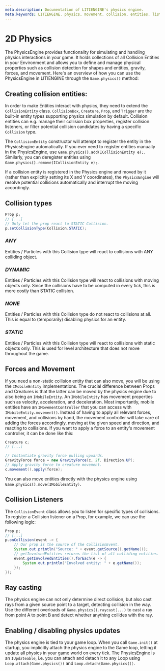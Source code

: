 ```yaml
---
meta.description: Documentation of LITIENGINE's physics engine.
meta.keywords: LITIENGINE, physics, movement, collision, entities, listeners
---
```


# 2D Physics
The PhysicsEngine provides functionality for simulating and handling physics interactions in your game. It holds collections of all  Collision Entities in your Environment and allows you to define and manage physical properties such as collision detection for shapes and entities, gravity, forces, and movement. Here's an overview of how you can use the PhysicsEngine in LITIENGINE through the `Game.physics()` method:

## Creating collision entities:
In order to make Entities interact with physics, they need to extend the `CollisionEntity` class. `CollisionBox`, `Creature`, `Prop`, and `Trigger` are the built-in entity types supporting physics simulation by default. Collision entities can e.g. manage their collision box properties, register collision listeners, or filter potential collision candidates by having a specific `Collision` type.

The `CollisionEntity` constructor will attempt to register the entity in the PhysicsEngine automatically.
If you ever need to register entities manually in the PhysicsEngine, use `Game.physics().add(ICollisionEntity e);`. Similarly, you can deregister entities using `Game.physics().remove(ICollisionEntity e);`.

If a collision entity is registered in the Physics engine and moved by it (rather than explicitly setting its X and Y coordinates), the `PhysicsEngine` will resolve potential collisions automatically and interrupt the moving accordingly.

## Collision types
```java
Prop p;
// [...]
// Only let the prop react to STATIC Collision.
p.setCollisionType(Collision.STATIC);
```
### *ANY*
Entities / Particles with this Collision type will react to collisions with ANY colliding object.
### *DYNAMIC*
Entities / Particles with this Collision type will react to collisions with moving objects only. Since the collisions have to be computed in every tick, this is more costly than STATIC collision.
### *NONE*
Entities / Particles with this Collision type do not react to collisions at all. This is equal to (temporarily) disabling physics for an entity.
### *STATIC*
Entities / Particles with this Collision type will react to collisions with static objects only. This is used for level architecture that does not move throughout the game.

## Forces and Movement
If you need a non-static collision entity that can also move, you will be using the `IMobileEntity` implementations.
The crucial difference between Props and Creatures is that the latter can be moved by the physics engine due to also being an `IMobileEntity`.
An `IMobileEntity` has movement properties such as velocity, acceleration, and deceleration. Most importantly, mobile entities have an `IMovementController` that you can access with `IMobileEntity.movement()`. Instead of having to apply all relevant forces, movement, and collisions by hand, the movement controller will take care of adding the forces accordingly, moving at the given speed and direction, and reacting to collisions.
If you want to apply a force to an entity's movement controller, it can be done like this:
```java
Creature c;
// [...]

// Instantiate gravity force pulling upwards.
GravityForce force = new GravityForce(c, 2f, Direction.UP);
// Apply gravity force to creature movement.
c.movement().apply(force);

```

You can also move entities directly with the physics engine using `Game.physics().move(IMobileEntity)`.

## Collision Listeners
The `CollisionEvent` class allows you to listen for specific types of collisions. To register a Collision listener on a Prop, for example, we can use the following logic:
```java
Prop p;
// [...]
p.onCollision(event -> {
    // Our prop is the source of the CollisionEvent.
    System.out.println("Source: " + event.getSource().getName());
    // getInvolvedEntities returns the list of all colliding entities.
    event.getInvolvedEntities().forEach(e -> {
        System.out.println("Involved entity: " + e.getName());
    });
});
```

## Ray casting
The physics engine can not only determine direct collision, but also cast rays from a given source point to a target, detecting collision in the way.
Use the different overloads of `Game.physics().raycast(...)` to cast a ray from point A to point B and detect whether anything collides with the ray.

## Enabling / disabling physics updates
The physics engine is tied to your game loop. When you call `Game.init()` at startup, you implicitly attach the physics engine to the Game loop, letting it update all physics in your game world on every tick. The PhysicsEngine is an `IUpdateable`, i.e. you can attach and detach it to any Loop using `Loop.attach(Game.physics())` and `Loop.detach(Game.physics())`.

